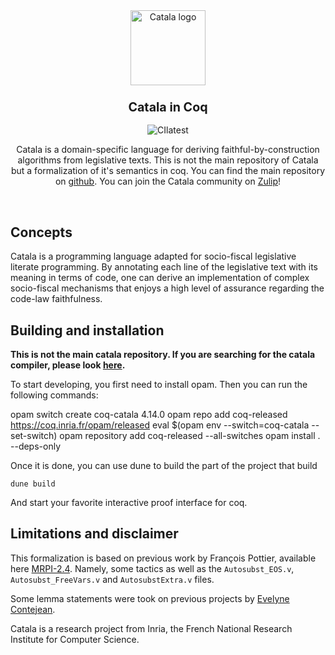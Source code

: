 <div align="center">
  <img src="https://github.com/CatalaLang/catala/raw/master/doc/images/logo.png" alt="Catala logo" width="120"/>
  <h3 align="center">
	<big>Catala in Coq</big>
  </h3>
  
  ![CIlatest][ci-link1]

Catala is a domain-specific language for deriving
faithful-by-construction algorithms from legislative texts. This is not the main repository of Catala but a formalization of it's semantics in coq.
You can find the main repository on [github](https://github.com/CatalaLang/catala).
You can join the Catala community on [Zulip][chat-link]!
  
</div>

<br>


## Concepts

Catala is a programming language adapted for socio-fiscal legislative literate
programming. By annotating each line of the legislative text with its meaning
in terms of code, one can derive an implementation of complex socio-fiscal
mechanisms that enjoys a high level of assurance regarding the code-law
faithfulness.


## Building and installation

**This is not the main catala repository. If you are searching for the catala compiler, please look [here](https://github.com/CatalaLang/catala).**

To start developing, you first need to install opam. Then you can run the following commands:

  opam switch create coq-catala 4.14.0
  opam repo add coq-released https://coq.inria.fr/opam/released
  eval $(opam env --switch=coq-catala --set-switch)
  opam repository add coq-released --all-switches
  opam install . --deps-only

Once it is done, you can use dune to build the part of the project that build

    dune build

And start your favorite interactive proof interface for coq.


## Limitations and disclaimer

This formalization is based on previous work by François Pottier,
available here [MRPI-2.4](https://gitlab.inria.fr/fpottier/mpri-2.4-public/-/blob/master/coq/). Namely, some tactics as well as the `Autosubst_EOS.v`, `Autosubst_FreeVars.v` and `AutosubstExtra.v` files.

Some lemma statements were took on previous projects by [Evelyne Contejean](https://www.lri.fr/~contejea/).

Catala is a research project from Inria, the French National
Research Institute for Computer Science. 


[ci-link1]: https://github.com/CatalaLang/catala-formalization/actions/workflows/ci.yml/badge.svg
[ci-link2]: https://github.com/CatalaLang/catala-formalization/actions/workflows/ci-8-13.yml/badge.svg

[chat-link]: https://zulip.catala-lang.org/
